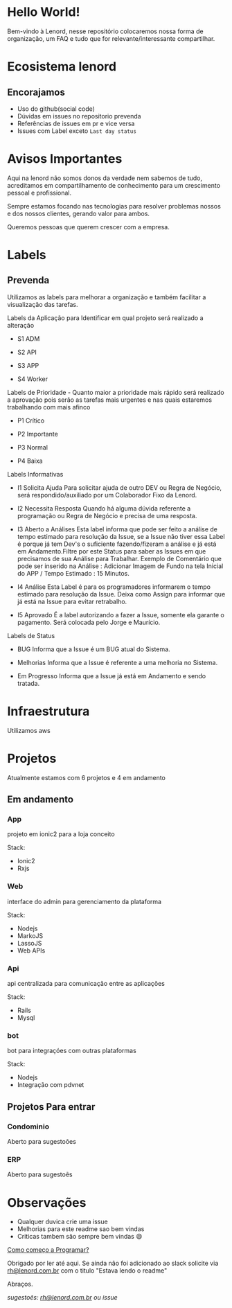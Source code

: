 # Hello World!

Bem-vindo à Lenord, nesse repositório colocaremos nossa forma de organização, um FAQ e tudo que for relevante/interessante compartilhar.

# Ecosistema lenord

## Encorajamos

* Uso do github(social code)
* Dúvidas em issues no repositorio prevenda
* Referências de issues em pr e vice versa
* Issues com Label exceto `Last day status`

# Avisos Importantes

Aqui na lenord não somos donos da verdade nem sabemos de tudo, acreditamos em compartilhamento de conhecimento para um crescimento pessoal e profissional.

Sempre estamos focando nas tecnologias para resolver problemas nossos e dos nossos clientes, gerando valor para ambos.

Queremos pessoas que querem crescer com a empresa.

# Labels

## Prevenda

Utilizamos as labels para melhorar a organização e também facilitar a visualização das tarefas.

Labels da Aplicação para Identificar em qual projeto será realizado a alteração

- S1 ADM

- S2 API

- S3 APP

- S4 Worker 

Labels de Prioridade - Quanto maior a prioridade mais rápido será realizado a aprovação pois serão as tarefas mais urgentes e nas quais estaremos trabalhando com mais afinco

- P1 Crítico

- P2 Importante

- P3 Normal

- P4 Baixa 

Labels Informativas

- I1 Solicita Ajuda
Para solicitar ajuda de outro DEV ou Regra de Negócio, será respondido/auxiliado por um Colaborador Fixo da Lenord.

- I2 Necessita Resposta
Quando há alguma dúvida referente a programação ou Regra de Negócio e precisa de uma resposta.

- I3 Aberto a Análises
Esta label informa que pode ser feito a análise de tempo estimado para resolução da Issue, se a Issue não tiver essa Label é porque já tem Dev's o suficiente fazendo/fizeram a análise e já está em Andamento.Filtre por este Status para saber as Issues em que precisamos de sua Análise para Trabalhar. 
Exemplo de Comentário que pode ser inserido na Análise : Adicionar Imagem de Fundo na tela Inicial do APP / Tempo Estimado : 15 Minutos.

- I4 Análise
Esta Label é para os programadores informarem o tempo estimado para resolução da Issue. Deixa como Assign para informar que já está na Issue para evitar retrabalho.

- I5 Aprovado
É a label autorizando a fazer a Issue, somente ela garante o pagamento. Será colocada pelo Jorge e Maurício.

Labels de Status

- BUG
Informa que a Issue é um BUG atual do Sistema.

- Melhorias
Informa que a Issue é referente a uma melhoria no Sistema.

- Em Progresso
Informa que a Issue já está em Andamento e sendo tratada.

# Infraestrutura

Utilizamos aws

# Projetos

Atualmente estamos com 6 projetos e 4 em andamento

## Em andamento

### App

projeto em ionic2 para a loja conceito

Stack:

* Ionic2
* Rxjs


### Web

interface do admin para gerenciamento da plataforma

Stack:

* Nodejs
* MarkoJS
* LassoJS
* Web APIs

### Api

api centralizada para comunicação entre as aplicações

Stack:

* Rails
* Mysql

### bot

bot para integraçóes com outras plataformas

Stack:

* Nodejs
* Integração com pdvnet

## Projetos Para entrar

### Condominio

Aberto para sugestoões

### ERP

Aberto para sugestoẽs

# Observações

* Qualquer duvica crie uma issue
* Melhorias para este readme sao bem vindas
* Criticas tambem são sempre bem vindas :smile:

[Como começo a Programar?](https://github.com/lenordteam/hello_world/wiki/Como-come%C3%A7o-a-Programar%3F)

Obrigado por ler até aqui. Se ainda não foi adicionado ao slack solicite via rh@lenord.com.br com o titulo "Estava lendo o readme"

Abraços.

*sugestoẽs: rh@lenord.com.br ou issue*